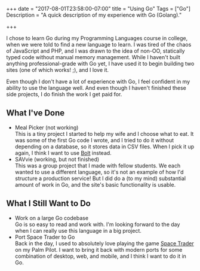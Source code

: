 +++
date = "2017-08-01T23:58:00-07:00"
title = "Using Go"
Tags = ["Go"]
Description = "A quick description of my experience with Go (Golang)."

+++

I chose to learn Go during my Programming Languages course in college, when we were told to find a new language to learn. I was tired of the chaos of JavaScript and PHP, and I was drawn to the idea of non-OO, statically typed code without manual memory management. While I haven't built anything professional-grade with Go yet, I have used it to begin building two sites (one of which works! ;), and I love it.

Even though I don't have a lot of experience with Go, I feel confident in my ability to use the language well. And even though I haven't finished these side projects, I do finish the work I get paid for.

## What I've Done

- Meal Picker (not working)  
    This is a tiny project I started to help my wife and I choose what to eat. It was some of the first Go code I wrote, and I tried to do it without depending on a database, so it stores data in CSV files. When I pick it up again, I think I want to use [Bolt](https://github.com/boltdb/bolt) instead.
- SAVvie (working, but not finished)  
    This was a group project that I made with fellow students. We each wanted to use a different language, so it's not an example of how I'd structure a production service! But I did do a (to my mind) substantial amount of work in Go, and the site's basic functionality is usable.

## What I Still Want to Do

- Work on a large Go codebase  
    Go is so easy to read and work with. I'm looking forward to the day when I can really use this language in a big project.
- Port Space Trader to Go  
    Back in the day, I used to absolutely love playing the game [Space Trader](http://www.spronck.net/spacetrader/STFrames.html) on my Palm Pilot. I want to bring it back with modern ports for some combination of desktop, web, and mobile, and I think I want to do it in Go.